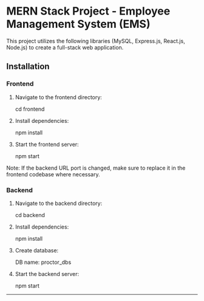 # MERN Stack Project - Employee Management System (EMS)

This project utilizes the following libraries (MySQL, Express.js, React.js, Node.js) to create a full-stack web application.

## Installation

### Frontend

1. Navigate to the frontend directory:
   
   cd frontend
   

2. Install dependencies:
   
   npm install
   

3. Start the frontend server:
   
   npm start
   

Note: If the backend URL port is changed, make sure to replace it in the frontend codebase where necessary.

### Backend

1. Navigate to the backend directory:
   
   cd backend
   

2. Install dependencies:
   
   npm install
   

3. Create database:
   
   DB name: proctor_dbs
   

4. Start the backend server:
   
   npm start
   



---